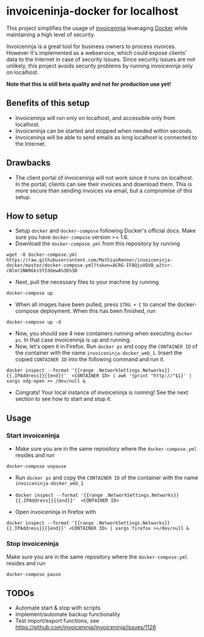 # invoiceninja-docker for localhost
This project simplifies the usage of [invoiceninja](https://github.com/invoiceninja/invoiceninja) leveraging [Docker](http://docker.com/) while maintaining a high level of security. 

Invoiceninja is a great tool for business owners to process invoices. However it's implemented as a webservice, which could expose clients' data to the Internet in case of security issues. Since security issues are not unlikely, this project avoids security problems by running invoiceninja only on localhost.

**Note that this is still beta quality and not for production use yet!**

Benefits of this setup
-----------
- Invoiceninja will run only on localhost, and accessible only from localhost.
- Invoiceninja can be started and stopped when needed within seconds.
- Invoiceninja will be able to send emails as long localhost is connected to the Internet.


Drawbacks
------------
- The client portal of invoiceninja will not work since it runs on localhost. In the portal, clients can see their invoices and download them. This is more secure than sending invoices via email, but a compromise of this setup.


How to setup
---------------
- Setup `docker` and `docker-compose` following Docker's official docs. Make sure you have `docker-compose` version >= 1.6.
- Download the `docker-compose.yml` from this repository by running
```
wget -O docker-compose.yml https://raw.githubusercontent.com/MathiasRenner/invoiceninja-docker/master/docker-compose.yml?token=ACRG-IF8QjuVQVB_w2tcr-cNlmr2NW96ks5YIddewA%3D%3D
```
- Next, pull the necessary files to your machine by running
```
docker-compose up
```
- When all images have been pulled, press `STRG + C` to cancel the docker-compose deployment. When this has been finished, run
```
docker-compose up -d
```
- Now, you should see 4 new containers running when executing `docker ps`. In that case invoiceninja is up and running.
- Now, let's open it in Firefox. Run `docker ps` and copy the `CONTAINER ID` of the container with the name `invoiceninja-docker_web_1`. Insert the copied `CONTAINER ID` into the following command and run it.
```
docker inspect --format '{{range .NetworkSettings.Networks}}{{.IPAddress}}{{end}}'  <CONTAINER ID> | awk '{print "http://"$1}' | xargs xdg-open >> /dev/null &
```
- Congrats! Your local instance of invoiceninja is running! See the next section to see how to start and stop it.

Usage
--------------

### Start invoiceninja
- Make sure you are in the same repository where the `docker-compose.yml` resides and run

```
docker-compose unpause
```
- Run `docker ps` and copy the `CONTAINER ID` of the container with the name `invoiceninja-docker_web_1`
- `docker inspect --format '{{range .NetworkSettings.Networks}}{{.IPAddress}}{{end}}'  <CONTAINER ID>`

- Open invoiceninja in firefox with
```
docker inspect --format '{{range .NetworkSettings.Networks}}{{.IPAddress}}{{end}}' <CONTAINER ID> | xargs firefox >>/dev/null &
```

### Stop invoiceninja
Make sure you are in the same repository where the `docker-compose.yml` resides and run
```
docker-compose pause
```

TODOs
------------
- Automate start & stop with scripts
- Implement/automate backup functionality
- Test import/export functions, see https://github.com/invoiceninja/invoiceninja/issues/1126
